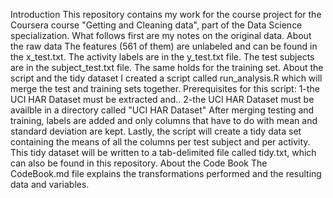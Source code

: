 Introduction
This repository contains my work for the course project for the Coursera course "Getting and Cleaning data", part of the Data Science specialization. What follows first are my notes on the original data.
About the raw data
The features (561 of them) are unlabeled and can be found in the x_test.txt. The activity labels are in the y_test.txt file. The test subjects are in the subject_test.txt file.
The same holds for the training set.
About the script and the tidy dataset
I created a script called run_analysis.R which will merge the test and training sets together. Prerequisites for this script:
1-the UCI HAR Dataset must be extracted and..
2-the UCI HAR Dataset must be availble in a directory called "UCI HAR Dataset"
After merging testing and training, labels are added and only columns that have to do with mean and standard deviation are kept.
Lastly, the script will create a tidy data set containing the means of all the columns per test subject and per activity. This tidy dataset will be written to a tab-delimited file called tidy.txt, which can also be found in this repository.
About the Code Book
The CodeBook.md file explains the transformations performed and the resulting data and variables.

